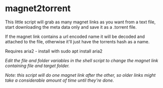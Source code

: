 # magnet2torrent

This little script will grab as many magnet links as you want from a text file, start downloading the meta data only and save it as a .torrent file.

If the magnet link contains a url encoded name it will be decoded and attached to the file, otherwise it'll just have the torrents hash as a name.

Requires aria2 - install with sudo apt install aria2

*Edit the file and folder variables in the shell script to change the magnet link containing file and target folder.*

*Note: this script will do one magnet link after the other, so older links might take a considerable amount of time until they're done.*
